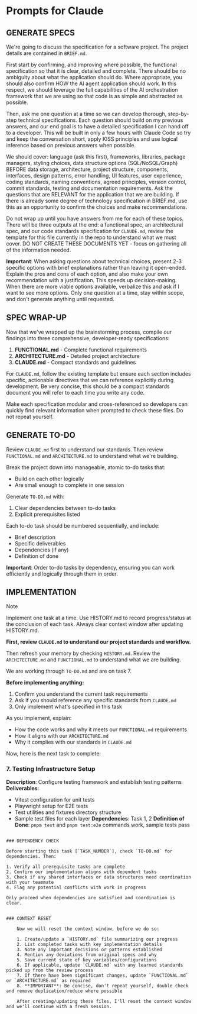 # Prompts for Claude

## GENERATE SPECS

We're going to discuss the specification for a software project. The project details are contained in `BRIEF.md`.

First start by confirming, and improving where possible, the functional specification so that it is clear, detailed and complete. There should be no ambiguity about what the application should do. Where appropriate, you should also confirm HOW the AI agent application should work. In this respect, we should leverage the full capabilities of the AI orchestration framework that we are using so that code is as simple and abstracted as possible.

Then, ask me one question at a time so we can develop thorough, step-by-step technical specifications. Each question should build on my previous answers, and our end goal is to have a detailed specification I can hand off to a developer. This will be built in only a few hours with Claude Code so try and keep the conversation short, apply KISS principles and use logical inference based on previous answers when possible.

We should cover: language (ask this first), frameworks, libraries, package managers, styling choices, data structure options (SQL/NoSQL/Graph) BEFORE data storage, architecture, project structure, components, interfaces, design patterns, error handling, UI features, user experience, coding standards, naming conventions, agreed principles, version control, commit standards, testing and documentation requirements. Ask the questions that are RELEVANT for the application that we are building. If there is already some degree of technology specification in BRIEF.md, use this as an opportunity to confirm the choices and make recommendations.

Do not wrap up until you have answers from me for each of these topics. There will be three outputs at the end: a functional spec, an architectural spec, and our code standards specification for `CLAUDE.md`, review the template for this file currently in the repo to understand what we must cover. DO NOT CREATE THESE DOCUMENTS YET - focus on gathering all of the information needed.

**Important**: When asking questions about technical choices, present 2-3 specific options with brief explanations rather than leaving it open-ended. Explain the pros and cons of each option, and also make your own recommendation with a justification. This speeds up decision-making. When there are more viable options available, verbalize this and ask if I want to see more options. Only one question at a time, stay within scope, and don't generate anything until requested.


## SPEC WRAP-UP

Now that we've wrapped up the brainstorming process, compile our findings into three comprehensive, developer-ready specifications:

1. **FUNCTIONAL.md** - Complete functional requirements
2. **ARCHITECTURE.md** - Detailed project architecture
3. **CLAUDE.md** - Compact standards and guidelines

For `CLAUDE.md`, follow the existing template but ensure each section includes specific, actionable directives that we can reference explicitly during development. Be very concise, this should be a compact standards document you will refer to each time you write any code.

Make each specification modular and cross-referenced so developers can quickly find relevant information when prompted to check these files. Do not repeat yourself.


## GENERATE TO-DO

Review `CLAUDE.md` first to understand our standards. Then review `FUNCTIONAL.md` and `ARCHITECTURE.md` to understand what we're building.

Break the project down into manageable, atomic to-do tasks that:

- Build on each other logically
- Are small enough to complete in one session

Generate `TO-DO.md` with:

1. Clear dependencies between to-do tasks
2. Explicit prerequisites listed

Each to-do task should be numbered sequentially, and include:

- Brief description
- Specific deliverables
- Dependencies (if any)
- Definition of done

**Important**: Order to-do tasks by dependency, ensuring you can work efficiently and logically through them in order.


## IMPLEMENTATION

> [!NOTE]
> Implement one task at a time. 
> Use HISTORY.md to record progress/status at the conclusion of each task. 
> Always clear context window after updating HISTORY.md.

**First, review `CLAUDE.md` to understand our project standards and workflow.**

Then refresh your memory by checking `HISTORY.md`. Review the `ARCHITECTURE.md` and `FUNCTIONAL.md` to understand what we are building.

We are working through `TO-DO.md` and are on task 7.

**Before implementing anything:**

1. Confirm you understand the current task requirements
2. Ask if you should reference any specific standards from `CLAUDE.md`
3. Only implement what's specified in this task

As you implement, explain:

- How the code works and why it meets our `FUNCTIONAL.md` requirements
- How it aligns with our `ARCHITECTURE.md`
- Why it complies with our standards in `CLAUDE.md`

Now, here is the next task to complete:

### 7. Testing Infrastructure Setup
**Description**: Configure testing framework and establish testing patterns
**Deliverables**:
- Vitest configuration for unit tests
- Playwright setup for E2E tests
- Test utilities and fixtures directory structure
- Sample test files for each layer
**Dependencies**: Task 1, 2
**Definition of Done**: `pnpm test` and `pnpm test:e2e` commands work, sample tests pass

```

### DEPENDENCY CHECK

Before starting this task [`TASK_NUMBER`], check `TO-DO.md` for dependencies. Then:

1. Verify all prerequisite tasks are complete
2. Confirm our implementation aligns with dependent tasks
3. Check if any shared interfaces or data structures need coordination with your teammate
4. Flag any potential conflicts with work in progress

Only proceed when dependencies are satisfied and coordination is clear.


### CONTEXT RESET

    Now we will reset the context window, before we do so:

    1. Create/update a `HISTORY.md` file summarizing our progress
    2. List completed tasks with key implementation details
    3. Note any important decisions or patterns established
    4. Mention any deviations from original specs and why
    5. Save current state of key variables/configurations
    6. If applicable, update `CLAUDE.md` with any learned standards picked up from the review process
    7. If there have been significant changes, update `FUNCTIONAL.md` or `ARCHITECTURE.md` as required
    8. **IMPORTANT**: Be concise, don't repeat yourself, double check and remove duplication/reduce where possible

    After creating/updating these files, I'll reset the context window and we'll continue with a fresh session.
